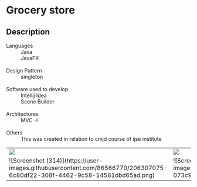 <head>

<h1> Grocery store </h1>

<h2>Description</h2>

<dl>
<dt> Languages</dt>

<dd> Java </dd>
<dd>JavaFX </dd>
      <br/>

<dt>  Design Pattern</dt>
      
<dd>  singleton </dd>
      <br/>
      
<dt>  Software used to develop</dt>

<dd> Intellij Idea </dd>
 <dd> Scene Builder </dd>
      <br/>

<dt>  Architectures</dt>

<dd>  MVC -I </dd>
      <br/>

<dt>  Others</dt>

<dd> This was created in relation to cmjd course of ijse institute </dd>
</dl>
      
<table style="width:100%">

  <tr>
    <td><img src ="(https://user-images.githubusercontent.com/86566770/206307092-c736bd85-61dd-41e2-9eec-49b41309ecc1.png"> </td>
    <td><img src="https://user-images.githubusercontent.com/86566770/206307087-a4d31bc0-5c09-4998-b422-b984ad07e764.png"></td>
    
  </tr>
  <tr>
    <td>![Screenshot (314)](https://user-images.githubusercontent.com/86566770/206307075-6c80df22-308f-4462-9c58-14581dbd65ad.png)</td>
    <td>![Screenshot (315)](https://user-images.githubusercontent.com/86566770/206307084-073c9a6c-71a9-44c3-ab3d-75d076f84e61.png)</td>
  
  </tr>
</table>
      

      

      

      



